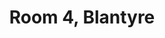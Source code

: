 ---
basin: 'Yes'
cudn: true
floor: Ground
grade: 1
images:
- /room_database/images/blantyre/blant_4_1.jpg
- /room_database/images/blantyre/blant_4_2.jpg
living_room: 'No'
location: Blantyre
name: '4'
network: Wired and Wireless
title: Room 4, Blantyre
---